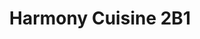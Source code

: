 ---
layout: place
title: "Harmony Cuisine 2B1"
permalink: /california/san-diego/harmony-cuisine-2b1.html
stateAbbr: CA
stateName: California
cityName: San Diego
seo:
  name: "Harmony Cuisine 2B1"
  type: Restaurant
  links: https://www.hc2b1.com/
description: "Harmony Cuisine 2B1 serves delicious sushi in San Diego, California. Try fresh Japanese dishes for a great dining experience. Available for takeout, delivery, lunch, and dinner."
place_id: ChIJAQDQQen_24ARyTSFJ-YYX9k
photos:
  - name: >-
      places/ChIJAQDQQen_24ARyTSFJ-YYX9k/photos/AeeoHcINPWBUDgK6xkypxTrBP99lqsEH57VvWfkmEMf1bgnYx8oD7NqcYHVty_F95o1YJSaqpkkQuLAsyzX_QfXsr6akNzbIMfBoc5BrinazMNebihE5vKIVBpE8DUSeguFX_QEDTXIF6mlUMICgeeCdytd9mgQZQsR_yfqxjQiUGH__O6iv3dWvHBVh2HKhcjcMU28je_d7WP6HjjzlsvXy5xYalTRlDHbhJh1O57WLZQGb7TLBt9srgJukkxJb6Qga1n8BjCNsgjnPXn005iyOMWbcRm-UMM7ll2P2yMKPmhIZ5g
    widthPx: 1641
    heightPx: 1361
    authorAttributions:
      - displayName: Harmony Cuisine 2B1
        uri: https://maps.google.com/maps/contrib/107101354820467466077
        photoUri: >-
          https://lh3.googleusercontent.com/a-/ALV-UjXIHrl7PGwu0nsiQom9evzNcxVDUoy6_w1k8au688dwRi3AmTc=s100-p-k-no-mo
    flagContentUri: >-
      https://www.google.com/local/imagery/report/?cb_client=maps_api_places.places_api&image_key=!1e10!2sAF1QipO5SyfDT2I7nJkZzfV-wu4GYVB7MlNiLAaIN9Lk&hl=en-US
    googleMapsUri: >-
      https://www.google.com/maps/place//data=!3m4!1e2!3m2!1sAF1QipO5SyfDT2I7nJkZzfV-wu4GYVB7MlNiLAaIN9Lk!2e10!4m2!3m1!1s0x80dbffe941d00001:0xd95f18e6278534c9
  - name: >-
      places/ChIJAQDQQen_24ARyTSFJ-YYX9k/photos/AeeoHcLwCgZKamfSQX7bK6QI1-fFtFPkV9LoyFZanmZQmgEGA4cUdAyjwM9RDSP1Wgdo8Zo4efHHN87sIEwTCWzKnOz42tbMBbUO19paotq9LL4lQmyNB42gKaA1U-DZkeC_BS3_rXKBsG9GhTVgPbRnv5CAMbO94rW8Q04MLrGjretadcTeAGE2LYKe2S-iOv2rnzc1sKgdHBplDi91jGjqHKcdQj-Mlc_I7JvoZ2tJgvbb---FcyEWAwS_fDgWfjZBPWmHLq03ZdGoGQ9_BL1zRmTejfFO8zhXL3NRd76TcIkfJQ
    widthPx: 640
    heightPx: 480
    authorAttributions:
      - displayName: Harmony Cuisine 2B1
        uri: https://maps.google.com/maps/contrib/107101354820467466077
        photoUri: >-
          https://lh3.googleusercontent.com/a-/ALV-UjXIHrl7PGwu0nsiQom9evzNcxVDUoy6_w1k8au688dwRi3AmTc=s100-p-k-no-mo
    flagContentUri: >-
      https://www.google.com/local/imagery/report/?cb_client=maps_api_places.places_api&image_key=!1e10!2sAF1QipNohaCmXHeiQh_m0beCWWrw2PlxrPPJumng9Wg7&hl=en-US
    googleMapsUri: >-
      https://www.google.com/maps/place//data=!3m4!1e2!3m2!1sAF1QipNohaCmXHeiQh_m0beCWWrw2PlxrPPJumng9Wg7!2e10!4m2!3m1!1s0x80dbffe941d00001:0xd95f18e6278534c9
  - name: >-
      places/ChIJAQDQQen_24ARyTSFJ-YYX9k/photos/AeeoHcIAXJH20ZDb385pnaoysYzCoSS1KeD9gZ6pBjwwysYB5xtKsWWyg-paYYyft6LZXSQMaE2138FLF8ssVPZbVHTxInEhPRsdPuAWvOBIgfI56TSJKzadW35ZYB8Ru7R-Uz9mwNuVMwW9l7J4idwbPmJ4ro3Ry4myijHEPI8lPHjiRvrrEM43mkEmddBsoQUeB5fZSsn_Bvuwf9HarwNOWURrPMDtzateKVHS0WUtMnn8lvlz3A3yXt4xVzLy5XAGkHnmhlYjWnZQFvVHD0Sig-7ZXIyfQ-hKSAAmwwp9YhCiFg
    widthPx: 2588
    heightPx: 2033
    authorAttributions:
      - displayName: Harmony Cuisine 2B1
        uri: https://maps.google.com/maps/contrib/107101354820467466077
        photoUri: >-
          https://lh3.googleusercontent.com/a-/ALV-UjXIHrl7PGwu0nsiQom9evzNcxVDUoy6_w1k8au688dwRi3AmTc=s100-p-k-no-mo
    flagContentUri: >-
      https://www.google.com/local/imagery/report/?cb_client=maps_api_places.places_api&image_key=!1e10!2sAF1QipMjHzG7KV9P2zCLbdhIulpGpjG8s6FwtsCEwbcq&hl=en-US
    googleMapsUri: >-
      https://www.google.com/maps/place//data=!3m4!1e2!3m2!1sAF1QipMjHzG7KV9P2zCLbdhIulpGpjG8s6FwtsCEwbcq!2e10!4m2!3m1!1s0x80dbffe941d00001:0xd95f18e6278534c9
  - name: >-
      places/ChIJAQDQQen_24ARyTSFJ-YYX9k/photos/AeeoHcLvD3UDUUSZCKooD-5SlpbckfkoENICTtaOTKNSaoGwbBKkozkdzW7xVwRhU5E3vB36g6sVtzPx9_4CUCPTCiN53PeqM-3GPN1gHY8o87gP7TmLtnBDy5bS76JfTH2YqYzK5ZjYXpRauxKH2aCokkmp4tyfyy0x6PS2Q5SJAPSeLyRiF6iQ4Ei1_vXehDrCVEkGipRi0dh4v7eyjhiNDqovN2RyheXBaZzczEtPiJdgwa7mBh3P_kIfeWSkDLx9BkxMxsqX32z40HXD8JXUYOhi38Wx_OoQ6MihpZTvIUXAIJ3pZqo_qo8eib8fFe0WuRo8RCpg7Ma6y_wwuR8r7B_SJTykl7OL2LbVCVJTLE4WY1vQLJQvmi0B17BTfLfl-oBfqo21atEvLCdsr7pNl1jaDcEmozYVbDuM5fNdK_5GTMa8
    widthPx: 3024
    heightPx: 4032
    authorAttributions:
      - displayName: Lilly
        uri: https://maps.google.com/maps/contrib/105298363706491538817
        photoUri: >-
          https://lh3.googleusercontent.com/a-/ALV-UjXW421tFgqCpTkoQF-Wy6ruIvKUyx-MeHQjV98WmoosaIu6fH0w=s100-p-k-no-mo
    flagContentUri: >-
      https://www.google.com/local/imagery/report/?cb_client=maps_api_places.places_api&image_key=!1e10!2sCIHM0ogKEICAgMDQ6d6ergE&hl=en-US
    googleMapsUri: >-
      https://www.google.com/maps/place//data=!3m4!1e2!3m2!1sCIHM0ogKEICAgMDQ6d6ergE!2e10!4m2!3m1!1s0x80dbffe941d00001:0xd95f18e6278534c9
  - name: >-
      places/ChIJAQDQQen_24ARyTSFJ-YYX9k/photos/AeeoHcJl2KkqZe5Khc0SOxc29nneh9ux3cVek0qyTYzEhZwwG0AWiyVnSLAMqoRK9UvakkIt329IA4aVoGpuO-3aSQ9btp-C66GEGsRYK-WdZnn1Xg_nHfHcbFDuX8AbxnqIViBH5D4SH3TrMS28XyArqtqsXQwGjiEbPwgtkELAVyWbVDdIRKaQxOKuVJLuJSJDqrUZj6Dy0WaZYy5t7XOC3mcYD-WYJi3BeKPty1bU6u0OCpoIUQn0W8Ch4w5aCttsyV82c7BN9nHg6tXG8d9YnfC9KRYQaQuh30bJiTf_ARmsKw
    widthPx: 640
    heightPx: 488
    authorAttributions:
      - displayName: Harmony Cuisine 2B1
        uri: https://maps.google.com/maps/contrib/107101354820467466077
        photoUri: >-
          https://lh3.googleusercontent.com/a-/ALV-UjXIHrl7PGwu0nsiQom9evzNcxVDUoy6_w1k8au688dwRi3AmTc=s100-p-k-no-mo
    flagContentUri: >-
      https://www.google.com/local/imagery/report/?cb_client=maps_api_places.places_api&image_key=!1e10!2sAF1QipPMnz7oCAYKJL4CF7nA3iA2H2m796k4nLR9b50a&hl=en-US
    googleMapsUri: >-
      https://www.google.com/maps/place//data=!3m4!1e2!3m2!1sAF1QipPMnz7oCAYKJL4CF7nA3iA2H2m796k4nLR9b50a!2e10!4m2!3m1!1s0x80dbffe941d00001:0xd95f18e6278534c9
  - name: >-
      places/ChIJAQDQQen_24ARyTSFJ-YYX9k/photos/AeeoHcJRp9LM_7WaErpsx9ENJe8prSZ8AuTNL-JqhaZKSfAkJpYmvupapX0Uy63UlGHU8NVbPp45hHe0l5i3WqL707SHY0hHZ9DvAk2UEX5LD48XYJFcISiZkb3up6YYgEnYlsH4RhD6ygIzoAOQ6LViIUP0ViDZlFuCmCuvLZbuFKGQPRSyoNZbiYgR0F5PTOcB31xjEk6oryHatwzpP6wDm2-S0aBJ9hcwR6hZ0-DsnZ4E9HQPdXQ56qEaiZ5-1xtEsxZQcJxg5AOCPR-wFQbMsQtqo0eT3zxO1YFX9jR0L-8aTs85VlvaHG_UN4S20lc3o5NNuIoEHJGJF_JuhccedSDYaobVL7O4ZQOee4oieQ015xzeaTD3m5IBM4W1JzaRE5HuD33Kw4pEYva7c3fSbpjUNtib9Pf8tacKCLEuABQzxg
    widthPx: 3072
    heightPx: 4080
    authorAttributions:
      - displayName: Shirley Quach
        uri: https://maps.google.com/maps/contrib/100802299700304318292
        photoUri: >-
          https://lh3.googleusercontent.com/a-/ALV-UjWCAsvz2DWi5gf1vtC5qie2A1Ryd3w30sdb9q11fnsQfDrNchZnZQ=s100-p-k-no-mo
    flagContentUri: >-
      https://www.google.com/local/imagery/report/?cb_client=maps_api_places.places_api&image_key=!1e10!2sCIHM0ogKEICAgIDfj82cPQ&hl=en-US
    googleMapsUri: >-
      https://www.google.com/maps/place//data=!3m4!1e2!3m2!1sCIHM0ogKEICAgIDfj82cPQ!2e10!4m2!3m1!1s0x80dbffe941d00001:0xd95f18e6278534c9
  - name: >-
      places/ChIJAQDQQen_24ARyTSFJ-YYX9k/photos/AeeoHcJIMQknc8FTBXBeBe01u6TIcmrUmDNrvPFJZ1M2SzumJMdDOtwzDsilvGByAZGH9WkGPbk_sPX4U1Jx16Dz5oD_PlHlqBNGE8foGQwaC6efvPWh-WtaJ_QmQYK6v4CVqrm2e_gYsM1FBgwfv_t76y70qZw0iVVuueTQwSeUec0o-uvVaHNeivyzN0yQf0q84dM5woLvx2wGcZpemEtuUVTmX1UlzsSTfuh6n4UmnvQk5Ioux56lV_9d_wwV5walLNLv9zA_As83immBYw2zwhDbrWLt3YnSvpHY3fUGROnMUOlPXuuhF9rANOxFLmUfj8edBf5B7l0wISyvN_FEINEZBFTRJkYBKe34Zn4HHUAdWzzndkMVtXGKq5dsqvRduawc93YBraUgDOs_2QR1IobFdP6CId5TL4fCR9RAvSO4ERQ8
    widthPx: 4080
    heightPx: 3072
    authorAttributions:
      - displayName: Tom Keller
        uri: https://maps.google.com/maps/contrib/118124190989168802670
        photoUri: >-
          https://lh3.googleusercontent.com/a-/ALV-UjXs0X1_rW71dthSNPwxubcNSAHPG-KYiYwqIareftxASSg6UK_R=s100-p-k-no-mo
    flagContentUri: >-
      https://www.google.com/local/imagery/report/?cb_client=maps_api_places.places_api&image_key=!1e10!2sCIHM0ogKEICAgID-naCjigE&hl=en-US
    googleMapsUri: >-
      https://www.google.com/maps/place//data=!3m4!1e2!3m2!1sCIHM0ogKEICAgID-naCjigE!2e10!4m2!3m1!1s0x80dbffe941d00001:0xd95f18e6278534c9
  - name: >-
      places/ChIJAQDQQen_24ARyTSFJ-YYX9k/photos/AeeoHcKg8-Pk_hCVwQIVSAFNqcDFqy7Pr3N05_UrG0yHtjVMcfC9uFAgWGSX3DuL2VpYPfEH4-N4Xj27ypxkmJdEVA5v8FjatvcE9VRYO3rETmgGc7gt6aPMmz1Tn8JyB-bhJNGGWcTFv-B6CL-FDbTLMCUdxU-Stbk75N-2BJ143FfiWYzR3w4dJvvs64MZsMOWARxLcaYbzPk1Wv5m8OIPBjsu5Vwy_MZYtXEA66gQkpD_cR4eiSJwpBnaY2RUEAXZ29XsejYJdvJkYEW9WuA_B3zzTTPGKsC2EZREb2khNj0kCA
    widthPx: 640
    heightPx: 480
    authorAttributions:
      - displayName: Harmony Cuisine 2B1
        uri: https://maps.google.com/maps/contrib/107101354820467466077
        photoUri: >-
          https://lh3.googleusercontent.com/a-/ALV-UjXIHrl7PGwu0nsiQom9evzNcxVDUoy6_w1k8au688dwRi3AmTc=s100-p-k-no-mo
    flagContentUri: >-
      https://www.google.com/local/imagery/report/?cb_client=maps_api_places.places_api&image_key=!1e10!2sAF1QipNrXzvkvuS7qjkufRillJTNsu4TINqd96sboKLX&hl=en-US
    googleMapsUri: >-
      https://www.google.com/maps/place//data=!3m4!1e2!3m2!1sAF1QipNrXzvkvuS7qjkufRillJTNsu4TINqd96sboKLX!2e10!4m2!3m1!1s0x80dbffe941d00001:0xd95f18e6278534c9
  - name: >-
      places/ChIJAQDQQen_24ARyTSFJ-YYX9k/photos/AeeoHcJQY39EJq1oS7s6tFkp86zMmgE2hwrKS8wtbJgN3AQvlAF0q_s67A-7_Vq1-26fvGNmFqRjsTvz1b0KJ4ixtZ5DpRshgSwN6sV3-4sqOed97eeGfFUGx1sGysyHgCzsPySq91dw3KFoKQWtvOoy4tOEV0ua-QwRw2n24s3BiF-5z7tUws5fMOvn8dp2GRZ589ijCUuBCX1hqfbvPsgTudK5mTZBaEdxQqEoVY848DrhE2WIVJDMUvCJiP4Eg_dSsJzGiNrrp7EWcJfHrAnOT9F0_jMEtdeHr3K2c3qL-oQ5dpdK-4Kh_gcLBuscAT3o8oshsUaAYKJK8rlBZ-zcenHOcuf8s9gevyTft6yTRY_EzokRjSMjE6cEErgGQLZw539MRsTGxWspmymT1op8qJB54cxB5IbdJZbmoOXc2fc26Gc
    widthPx: 4032
    heightPx: 3024
    authorAttributions:
      - displayName: Roderick Luna
        uri: https://maps.google.com/maps/contrib/108425840847991149946
        photoUri: >-
          https://lh3.googleusercontent.com/a-/ALV-UjVxEu3XC15D_pI7eMNWBTUZ1xGIUd80PVu3V_IsdsxqTjDh31ozrg=s100-p-k-no-mo
    flagContentUri: >-
      https://www.google.com/local/imagery/report/?cb_client=maps_api_places.places_api&image_key=!1e10!2sCIHM0ogKEICAgMCQoLPxzQE&hl=en-US
    googleMapsUri: >-
      https://www.google.com/maps/place//data=!3m4!1e2!3m2!1sCIHM0ogKEICAgMCQoLPxzQE!2e10!4m2!3m1!1s0x80dbffe941d00001:0xd95f18e6278534c9
  - name: >-
      places/ChIJAQDQQen_24ARyTSFJ-YYX9k/photos/AeeoHcKAmq68VG0fDtypZs6IliM46mdwyeAHbr2k9ZF0HPFKUSPkUye9Gbt7L6CNO9c70NDAEhrXrf2T-qhoXea1NMQWONfCtp_brFVjAgA9OJeumVMl3vDAd6nb_14owsKDJmkUKfnyw3TuibPjc7Io5IIjBJIFMuJQvkh20KLtsgSZQO1ykMUOQpq8egDqiSKEyBsVkB58or5q1Oh462u46M1L0VzHcGb38rtvOUonOcudzJZC3pkAyHCQ2tthaCHR_e3xABWyW2YKHPsrnC6o0baE3kJHVc5Mbzfobyk5NtI00wfU38LbH5lLU6SlKT9PJ1klxjWJJuIgW2vK4xTXBO4X9zZbqlCvYp2WpMLrSmFJyo6tQki5XRdLQZ8q8g6Cao6wgjLYLV6dyvV0bsHyjuPcgWEfATcVRsbfq1SFANRJANA
    widthPx: 4080
    heightPx: 3072
    authorAttributions:
      - displayName: Niema Moshiri
        uri: https://maps.google.com/maps/contrib/103307865537868770734
        photoUri: >-
          https://lh3.googleusercontent.com/a-/ALV-UjUrV-Xhuz13v6z_0HvCSiCQKMsGL48DgsJOzMmWMD8kQks0kEzpuw=s100-p-k-no-mo
    flagContentUri: >-
      https://www.google.com/local/imagery/report/?cb_client=maps_api_places.places_api&image_key=!1e10!2sCIHM0ogKEICAgICroO2HgwE&hl=en-US
    googleMapsUri: >-
      https://www.google.com/maps/place//data=!3m4!1e2!3m2!1sCIHM0ogKEICAgICroO2HgwE!2e10!4m2!3m1!1s0x80dbffe941d00001:0xd95f18e6278534c9
address: '3904 Convoy St #117, San Diego, CA 92111, USA'
street: '3904 Convoy St #117'
city: San Diego
state: CA
zip: '92111'
country: USA
neighborhood: Kearny Mesa
latitude: '32.814747'
longitude: '-117.154848'
accessibility_options:
  wheelchairAccessibleParking: true
  wheelchairAccessibleEntrance: true
  wheelchairAccessibleRestroom: true
  wheelchairAccessibleSeating: true
business_status: OPERATIONAL
name: Harmony Cuisine 2B1
google_maps_links:
  directionsUri: >-
    https://www.google.com/maps/dir//''/data=!4m7!4m6!1m1!4e2!1m2!1m1!1s0x80dbffe941d00001:0xd95f18e6278534c9!3e0
  placeUri: https://maps.google.com/?cid=15663265405802460361
  writeAReviewUri: >-
    https://www.google.com/maps/place//data=!4m3!3m2!1s0x80dbffe941d00001:0xd95f18e6278534c9!12e1
  reviewsUri: >-
    https://www.google.com/maps/place//data=!4m4!3m3!1s0x80dbffe941d00001:0xd95f18e6278534c9!9m1!1b1
  photosUri: >-
    https://www.google.com/maps/place//data=!4m3!3m2!1s0x80dbffe941d00001:0xd95f18e6278534c9!10e5
primary_type: Sushi Restaurant
opening_hours:
  regular: null
  current: null
secondary_opening_hours:
  regular:
    weekdayDescriptions: null
    type: null
  current:
    weekdayDescriptions: null
    type: null
phone: (858) 737-4777
price_level: PRICE_LEVEL_MODERATE
price_range: $50 &ndash; $100
rating: '4.8'
rating_count: 131
website: https://www.hc2b1.com/
reviews:
  - name: >-
      places/ChIJAQDQQen_24ARyTSFJ-YYX9k/reviews/ChdDSUhNMG9nS0VJQ0FnSURQNkpHejlRRRAB
    relativePublishTimeDescription: 4 months ago
    rating: 5
    text:
      text: >-
        Our favorite sushi spot and it’s now a tradition for my closest friends
        and I to come here for our birthdays and to celebrate any special
        occasion. Amazing sushi, wonderful service, and head chef Mikey-san is
        always so entertaining while teaching us about each type of fish and
        sushi
      languageCode: en
    originalText:
      text: >-
        Our favorite sushi spot and it’s now a tradition for my closest friends
        and I to come here for our birthdays and to celebrate any special
        occasion. Amazing sushi, wonderful service, and head chef Mikey-san is
        always so entertaining while teaching us about each type of fish and
        sushi
      languageCode: en
    authorAttribution:
      displayName: Jenna Lee
      uri: https://www.google.com/maps/contrib/112763473114272236671/reviews
      photoUri: >-
        https://lh3.googleusercontent.com/a-/ALV-UjU9SL8vCmWF8q3SqgrsFdkjHXRAdshGuaTnUXeRebrGADKEiQn6dg=s128-c0x00000000-cc-rp-mo
    publishTime: '2024-11-28T18:43:30.128988Z'
    flagContentUri: >-
      https://www.google.com/local/review/rap/report?postId=ChdDSUhNMG9nS0VJQ0FnSURQNkpHejlRRRAB&d=17924085&t=1
    googleMapsUri: >-
      https://www.google.com/maps/reviews/data=!4m6!14m5!1m4!2m3!1sChdDSUhNMG9nS0VJQ0FnSURQNkpHejlRRRAB!2m1!1s0x80dbffe941d00001:0xd95f18e6278534c9
  - name: >-
      places/ChIJAQDQQen_24ARyTSFJ-YYX9k/reviews/ChdDSUhNMG9nS0VJQ0FnSUQzMkxiVXFBRRAB
    relativePublishTimeDescription: 5 months ago
    rating: 5
    text:
      text: >-
        Highly recommend this sushi spot for its fresh, high-quality fish,
        creative rolls, and welcoming vibe. The atmosphere was vibrant yet warm
        and inviting. Our server Gina was incredibly friendly and knowledgeable,
        making us feel right at home. Despite being busy on a Friday night, we
        were seated easily at the bar. Can’t wait to come back soon!
      languageCode: en
    originalText:
      text: >-
        Highly recommend this sushi spot for its fresh, high-quality fish,
        creative rolls, and welcoming vibe. The atmosphere was vibrant yet warm
        and inviting. Our server Gina was incredibly friendly and knowledgeable,
        making us feel right at home. Despite being busy on a Friday night, we
        were seated easily at the bar. Can’t wait to come back soon!
      languageCode: en
    authorAttribution:
      displayName: Jacqueline Perry
      uri: https://www.google.com/maps/contrib/112659067313484749137/reviews
      photoUri: >-
        https://lh3.googleusercontent.com/a/ACg8ocIbXFU0sOaB9y3epNerNH14vcsB8_4bpKTpsSViMnLLkY_VhQ=s128-c0x00000000-cc-rp-mo
    publishTime: '2024-11-12T00:17:19.927038Z'
    flagContentUri: >-
      https://www.google.com/local/review/rap/report?postId=ChdDSUhNMG9nS0VJQ0FnSUQzMkxiVXFBRRAB&d=17924085&t=1
    googleMapsUri: >-
      https://www.google.com/maps/reviews/data=!4m6!14m5!1m4!2m3!1sChdDSUhNMG9nS0VJQ0FnSUQzMkxiVXFBRRAB!2m1!1s0x80dbffe941d00001:0xd95f18e6278534c9
  - name: >-
      places/ChIJAQDQQen_24ARyTSFJ-YYX9k/reviews/ChZDSUhNMG9nS0VJQ0FnSUNQM2Y3cExREAE
    relativePublishTimeDescription: 4 months ago
    rating: 5
    text:
      text: >-
        Wow, this place is absolutely phenomenal.  I’ve been living in San Diego
        for four years and Southern California for my whole life, and I’ve been
        searching for the best sushi restaurant in CA.  I thought it would be
        nearly impossible after recently going on a trip to Japan, but my
        husband found this place and we decided to give it a chance.


        I’m so glad we did because the sushi was absolutely wonderful and the
        service was superb.  We ordered a plethora of things starting with the
        dry sake, calamari, wagyu risotto, then moving onto the nigiris
        (albacore, yellowtail belly, orange toro, and yuzu pepper chu-toro), the
        Victor roll, and the spicy tuna scallop roll.  Each bite was so juicy
        and honestly the best we ever had, that I’m writing my review as we left
        the restaurant just two minutes ago.


        Highly recommend for people craving authentic sushi and nigiri.  The
        interior was also impeccably designed and I couldn’t be happier with my
        dinner experience here.  We finished with the matcha and chocolate panna
        cotta, and it was truly the best way to round out our experience.
      languageCode: en
    originalText:
      text: >-
        Wow, this place is absolutely phenomenal.  I’ve been living in San Diego
        for four years and Southern California for my whole life, and I’ve been
        searching for the best sushi restaurant in CA.  I thought it would be
        nearly impossible after recently going on a trip to Japan, but my
        husband found this place and we decided to give it a chance.


        I’m so glad we did because the sushi was absolutely wonderful and the
        service was superb.  We ordered a plethora of things starting with the
        dry sake, calamari, wagyu risotto, then moving onto the nigiris
        (albacore, yellowtail belly, orange toro, and yuzu pepper chu-toro), the
        Victor roll, and the spicy tuna scallop roll.  Each bite was so juicy
        and honestly the best we ever had, that I’m writing my review as we left
        the restaurant just two minutes ago.


        Highly recommend for people craving authentic sushi and nigiri.  The
        interior was also impeccably designed and I couldn’t be happier with my
        dinner experience here.  We finished with the matcha and chocolate panna
        cotta, and it was truly the best way to round out our experience.
      languageCode: en
    authorAttribution:
      displayName: Juliet Park
      uri: https://www.google.com/maps/contrib/101686572021044643739/reviews
      photoUri: >-
        https://lh3.googleusercontent.com/a-/ALV-UjXys8Cqno-u0OH66a8R-uuk8p7sqxPsW7ZUpssqx8kR6mKEyJuj=s128-c0x00000000-cc-rp-mo-ba3
    publishTime: '2024-11-27T05:40:32.231706Z'
    flagContentUri: >-
      https://www.google.com/local/review/rap/report?postId=ChZDSUhNMG9nS0VJQ0FnSUNQM2Y3cExREAE&d=17924085&t=1
    googleMapsUri: >-
      https://www.google.com/maps/reviews/data=!4m6!14m5!1m4!2m3!1sChZDSUhNMG9nS0VJQ0FnSUNQM2Y3cExREAE!2m1!1s0x80dbffe941d00001:0xd95f18e6278534c9
  - name: >-
      places/ChIJAQDQQen_24ARyTSFJ-YYX9k/reviews/ChZDSUhNMG9nS0VJQ0FnSURINzluMlRBEAE
    relativePublishTimeDescription: 6 months ago
    rating: 5
    text:
      text: >-
        What an insane place!!! The quality of fish is from another planet. So
        buttery it melts in your mouth. Everything we ordered was spectacular.
        My favorites were hamachi belly and A.Bu.Ri. Don’t be afraid to get
        seared fish because it’s not overly seared it’s actually absolutely
        delightful.

        The atmosphere is what I would call elevated casual. The prices are
        really reasonable for the quality. The service was great and our chef
        was a master of his art and also funny. Great overall experience.
      languageCode: en
    originalText:
      text: >-
        What an insane place!!! The quality of fish is from another planet. So
        buttery it melts in your mouth. Everything we ordered was spectacular.
        My favorites were hamachi belly and A.Bu.Ri. Don’t be afraid to get
        seared fish because it’s not overly seared it’s actually absolutely
        delightful.

        The atmosphere is what I would call elevated casual. The prices are
        really reasonable for the quality. The service was great and our chef
        was a master of his art and also funny. Great overall experience.
      languageCode: en
    authorAttribution:
      displayName: Daria
      uri: https://www.google.com/maps/contrib/111273532976381725589/reviews
      photoUri: >-
        https://lh3.googleusercontent.com/a-/ALV-UjWY3oDY-Jq4oK2VJ5ledZ5JmpfesESXmoa32YONNoQ5rctC0sjxuA=s128-c0x00000000-cc-rp-mo-ba3
    publishTime: '2024-09-21T06:12:47.821876Z'
    flagContentUri: >-
      https://www.google.com/local/review/rap/report?postId=ChZDSUhNMG9nS0VJQ0FnSURINzluMlRBEAE&d=17924085&t=1
    googleMapsUri: >-
      https://www.google.com/maps/reviews/data=!4m6!14m5!1m4!2m3!1sChZDSUhNMG9nS0VJQ0FnSURINzluMlRBEAE!2m1!1s0x80dbffe941d00001:0xd95f18e6278534c9
  - name: >-
      places/ChIJAQDQQen_24ARyTSFJ-YYX9k/reviews/ChdDSUhNMG9nS0VJQ0FnTURRNmQ2ZWpnRRAB
    relativePublishTimeDescription: a month ago
    rating: 5
    text:
      text: >-
        This is an amazing experience. Felipe and Ivan, the chefs, and our
        server Shannon, were so kind and made us feel special while we
        celebrated our anniversary. Eat here !!!
      languageCode: en
    originalText:
      text: >-
        This is an amazing experience. Felipe and Ivan, the chefs, and our
        server Shannon, were so kind and made us feel special while we
        celebrated our anniversary. Eat here !!!
      languageCode: en
    authorAttribution:
      displayName: Lilly
      uri: https://www.google.com/maps/contrib/105298363706491538817/reviews
      photoUri: >-
        https://lh3.googleusercontent.com/a-/ALV-UjXW421tFgqCpTkoQF-Wy6ruIvKUyx-MeHQjV98WmoosaIu6fH0w=s128-c0x00000000-cc-rp-mo-ba4
    publishTime: '2025-03-12T03:48:36.916262Z'
    flagContentUri: >-
      https://www.google.com/local/review/rap/report?postId=ChdDSUhNMG9nS0VJQ0FnTURRNmQ2ZWpnRRAB&d=17924085&t=1
    googleMapsUri: >-
      https://www.google.com/maps/reviews/data=!4m6!14m5!1m4!2m3!1sChdDSUhNMG9nS0VJQ0FnTURRNmQ2ZWpnRRAB!2m1!1s0x80dbffe941d00001:0xd95f18e6278534c9
parking_options:
  freeParkingLot: true
  freeStreetParking: true
payment_options:
  acceptsCreditCards: true
  acceptsDebitCards: true
  acceptsCashOnly: false
  acceptsNfc: true
allow_dogs: null
curbside_pickup: false
delivery: true
dine_in: true
good_for_children: false
good_for_groups: null
good_for_sports: false
live_music: false
menu_for_children: false
outdoor_seating: false
reservable: true
restroom: true
serves_beer: true
serves_breakfast: null
serves_brunch: null
serves_cocktails: true
serves_coffee: true
serves_dinner: true
serves_dessert: true
serves_lunch: true
serves_vegetarian_food: false
serves_wine: true
takeout: true
summary: null

---